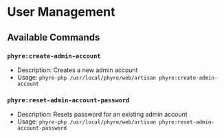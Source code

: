 # User Management

## Available Commands

### `phyre:create-admin-account`
- Description: Creates a new admin account
- Usage: 
```phyre-php /usr/local/phyre/web/artisan phyre:create-admin-account```

### `phyre:reset-admin-account-password`
- Description: Resets password for an existing admin account
- Usage: 
```phyre-php /usr/local/phyre/web/artisan phyre:reset-admin-account-password```
